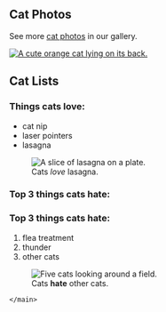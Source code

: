  <section>
        <h2>Cat Photos</h2>
        <!-- TODO: Add link to cat photos -->
        <p>See more <a target="_blank" href="https://freecatphotoapp.com">cat photos</a> in our gallery.</p>
        <a href="https://freecatphotoapp.com"><img src="https://cdn.freecodecamp.org/curriculum/cat-photo-app/relaxing-cat.jpg" alt="A cute orange cat lying on its back."></a>
      </section>
      <section>
        <h2>Cat Lists</h2>
        <h3>Things cats love:</h3>
         <ul>
          <li>cat nip</li>
          <li>laser pointers</li>
          <li>lasagna</li>
        </ul>
      <figure> <img src="https://cdn.freecodecamp.org/curriculum/cat-photo-app/lasagna.jpg" alt="A slice of lasagna on a plate.">
       <figcaption>Cats <em>love</em> lasagna.</figcaption>
      </figure>
       <h3>Top 3 things cats hate:</h3>
          <h3>Top 3 things cats hate:</h3>
        <ol>
          <li>flea treatment</li>
          <li>thunder</li>
          <li>other cats</li>
          </ol>
          <figure>
          <img src="https://cdn.freecodecamp.org/curriculum/cat-photo-app/cats.jpg" alt="Five cats looking around a field.">
            <figcaption>Cats <strong>hate</strong> other cats.</figcaption>  
        </figure>
        </section>
      
    </main>
         
